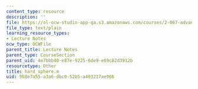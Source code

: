 ```yaml
---
content_type: resource
description: ''
file: https://ol-ocw-studio-app-qa.s3.amazonaws.com/courses/2-067-advanced-structural-dynamics-and-acoustics-13-811-spring-2004/9b8e7a55a3a6dbc052b5a403217ae966_hard_sphere.m
file_type: text/plain
learning_resource_types:
- Lecture Notes
ocw_type: OCWFile
parent_title: Lecture Notes
parent_type: CourseSection
parent_uid: 4e7bbb40-e87e-9225-6de9-e69c82d3912b
resourcetype: Other
title: hard_sphere.m
uid: 9b8e7a55-a3a6-dbc0-52b5-a403217ae966
---
```

